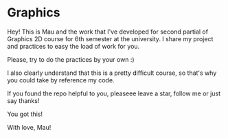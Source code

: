 # Graphics

Hey! This is Mau and the work that I've developed for second partial of Graphics 2D course for 6th semester at the university. 
I share my project and practices to easy the load of work for you. 

Please, try to do the practices by your own :) 

I also clearly understand that this is a pretty difficult course, so that's why you could take by reference my code.

If you found the repo helpful to you, pleaseee leave a star, follow me or just say thanks!

You got this!

With love,
Mau!

